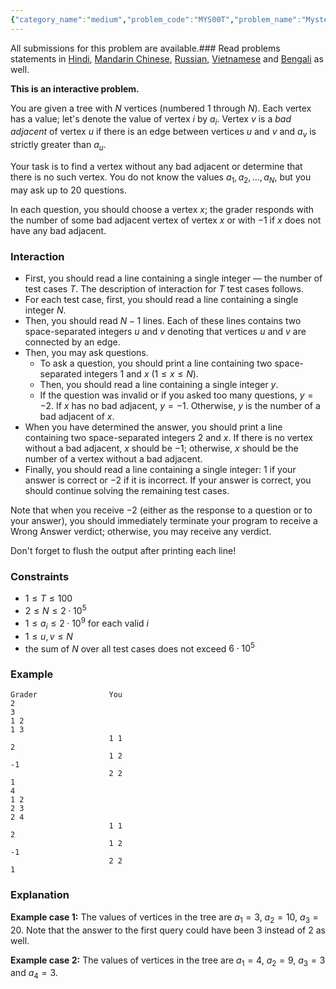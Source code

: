 ```yaml
---
{"category_name":"medium","problem_code":"MYS00T","problem_name":"Mystery Tree","languages_supported":{"0":"C","1":"CPP14","2":"JAVA","3":"PYTH","4":"PYTH 3.6","5":"PYPY","6":"CS2","7":"PAS fpc","8":"PAS gpc","9":"RUBY","10":"PHP","11":"GO","12":"NODEJS","13":"HASK","14":"rust","15":"SCALA","16":"swift","17":"D","18":"PERL","19":"FORT","20":"WSPC","21":"ADA","22":"CAML","23":"ICK","24":"BF","25":"ASM","26":"CLPS","27":"PRLG","28":"ICON","29":"SCM qobi","30":"PIKE","31":"ST","32":"NICE","33":"LUA","34":"BASH","35":"NEM","36":"LISP sbcl","37":"LISP clisp","38":"SCM guile","39":"JS","40":"ERL","41":"TCL","42":"kotlin","43":"PERL6","44":"TEXT","45":"SCM chicken","46":"PYP3","47":"CLOJ","48":"R","49":"COB","50":"FS"},"max_timelimit":2,"source_sizelimit":50000,"problem_author":"mrkerim","problem_tester":null,"date_added":"18-04-2019","tags":{"0":"centroid","1":"cook105","2":"cookoff","3":"data","4":"easy","5":"interactive","6":"mrkerim"},"editorial_url":"https://discuss.codechef.com/problems/MYS00T","time":{"view_start_date":1555871402,"submit_start_date":1555871402,"visible_start_date":1555871402,"end_date":1735669800},"is_direct_submittable":false,"layout":"problem"}
---
```

<span class="solution-visible-txt">All submissions for this problem are available.</span>### Read problems statements in [Hindi](http://www.codechef.com/download/translated/COOK105/hindi/MYS00T.pdf), [Mandarin Chinese](http://www.codechef.com/download/translated/COOK105/mandarin/MYS00T.pdf), [Russian](http://www.codechef.com/download/translated/COOK105/russian/MYS00T.pdf), [Vietnamese](http://www.codechef.com/download/translated/COOK105/vietnamese/MYS00T.pdf) and [Bengali](http://www.codechef.com/download/translated/COOK105/bengali/MYS00T.pdf) as well.

**This is an interactive problem.**

You are given a tree with $N$ vertices (numbered $1$ through $N$). Each vertex has a value; let's denote the value of vertex $i$ by $a_i$. Vertex $v$ is a *bad adjacent* of vertex $u$ if there is an edge between vertices $u$ and $v$ and $a_v$ is strictly greater than $a_u$.

Your task is to find a vertex without any bad adjacent or determine that there is no such vertex. You do not know the values $a_1, a_2, \ldots, a_N$, but you may ask up to $20$ questions.

In each question, you should choose a vertex $x$; the grader responds with the number of some bad adjacent vertex of vertex $x$ or with $-1$ if $x$ does not have any bad adjacent.

### Interaction
- First, you should read a line containing a single integer — the number of test cases $T$. The description of interaction for $T$ test cases follows.
- For each test case, first, you should read a line containing a single integer $N$.
- Then, you should read $N-1$ lines. Each of these lines contains two space-separated integers $u$ and $v$ denoting that vertices $u$ and $v$ are connected by an edge.
- Then, you may ask questions.
    - To ask a question, you should print a line containing two space-separated integers $1$ and $x$ ($1 \le x \le N$).
    - Then, you should read a line containing a single integer $y$.
    - If the question was invalid or if you asked too many questions, $y = -2$. If $x$ has no bad adjacent, $y = -1$. Otherwise, $y$ is the number of a bad adjacent of $x$.
- When you have determined the answer, you should print a line containing two space-separated integers $2$ and $x$. If there is no vertex without a bad adjacent, $x$ should be $-1$; otherwise, $x$ should be the number of a vertex without a bad adjacent.
- Finally, you should read a line containing a single integer: $1$ if your answer is correct or $-2$ if it is incorrect. If your answer is correct, you should continue solving the remaining test cases.

Note that when you receive $-2$ (either as the response to a question or to your answer), you should immediately terminate your program to receive a Wrong Answer verdict; otherwise, you may receive any verdict.

Don't forget to flush the output after printing each line!

### Constraints 
- $1 \le T \le 100$
- $2 \le N \le 2 \cdot 10^5$
- $1 \le a_i \le 2 \cdot 10^9$ for each valid $i$
- $1 \le u, v \le N$
- the sum of $N$ over all test cases does not exceed $6 \cdot 10^5$

### Example
```
Grader                You
2
3
1 2
1 3                     					
                      1 1
2
                      1 2
-1
                      2 2
1
4
1 2
2 3
2 4
                      1 1
2
                      1 2
-1
                      2 2
1

```

### Explanation
**Example case 1:** The values of vertices in the tree are $a_1 = 3$, $a_2 = 10$, $a_3 = 20$. Note that the answer to the first query could have been $3$ instead of $2$ as well.

**Example case 2:** The values of vertices in the tree are $a_1 = 4$, $a_2 = 9$, $a_3 = 3$ and $a_4 = 3$.
